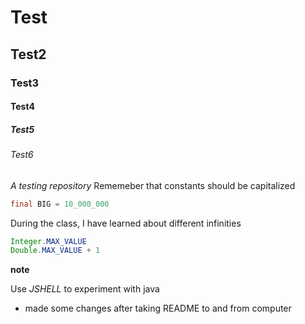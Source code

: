 # Test
## Test2
### Test3
#### Test4
##### Test5
###### Test6
_A testing repository_
Rememeber that constants should be capitalized
```java
final BIG = 10_000_000
```
During the class, I have learned about different infinities

```java
Integer.MAX_VALUE
Double.MAX_VALUE + 1
```
**note**

Use *JSHELL* to experiment with java

* made some changes after taking README to and from computer

